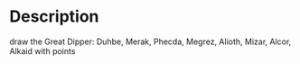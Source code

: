 # Description
draw the Great Dipper: Duhbe, Merak, Phecda, Megrez, Alioth, Mizar, Alcor, Alkaid with points

